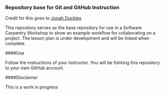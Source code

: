 ### Repository base for Git and GitHub Instruction

Credit for this goes to [Jonah Duckles](https://github.com/jduckles)

This repository serves as the base repository for use in a Software Carpentry Workshop 
to show an example workflow for  collaborating on a project. The lesson plan is under
development and will be linked when complete. 


####Use

Follow the instructions of your instructor. You will be folrking this
repository to your own GitHub account. 

####Disclaimer

This is a work in progress
